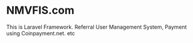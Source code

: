 # NMVFIS.com
This is Laravel Framework. Referral User Management System, Payment using Coinpayment.net. etc
